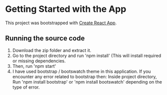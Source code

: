 # Getting Started with the App

This project was bootstrapped with [Create React App](https://github.com/facebook/create-react-app).

## Running the source code

1. Download the zip folder and extract it.
2. Go to the project directory and run 'npm install' (This will install required or missing dependencies.
3. Then, run 'npm start'
4. I have used bootstrap / bootswatch theme in this application. If you encounter any error related to bootstrap then:
        Inside project directory, Run 'npm install bootstrap' or  'npm install bootswatch' depending on the type of error.


